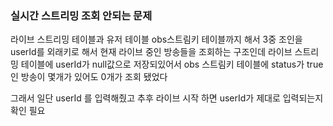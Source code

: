 
### 실시간 스트리밍 조회 안되는 문제

라이브 스트리밍 테이블과 유저 테이블 obs스트림키 테이블까지 해서 3중 조인을 userId를 외래키로 해서
현재 라이브 중인 방송들을 조회하는 구조인데
라이브 스트리밍 테이블에 userId가 null값으로 저장되있어서
obs 스트림키 테이블에 status가 true인 방송이 몇개가 있어도 0개가 조회 됐었다

그래서 일단 userId 를 입력해줬고 추후 라이브 시작 하면 userId가 제대로 입력되는지 확인 필요


